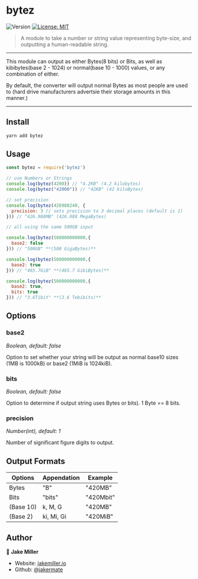 # bytez
<p>
  <img alt="Version" src="https://img.shields.io/badge/version-0.5.3-blue.svg?cacheSeconds=2592000" />
  <a href="#" target="_blank">
    <img alt="License: MIT" src="https://img.shields.io/badge/License-MIT-yellow.svg" />
  </a>
</p>

> A module to take a number or string value representing byte-size, and outputting a human-readable string.

<hr>


This module can output as either Bytes(8 bits) or Bits, as well as kibibytes(base 2 - 1024) or normal(base 10 - 1000) values, or any combination of either.


By default, the converter will output normal Bytes as most people are used to (hard drive manufacturers advertsie their storage amounts in this manner.)

<hr>

## Install

```sh
yarn add bytez
```

## Usage

```js
const bytez = require('bytez')

// use Numbers or Strings
console.log(bytez(4200)) // "4.2KB" (4.2 kilobytes)
console.log(bytez("42000")) // "42KB" (42 kiloBytes)

// set precision
console.log(bytez(426988240, {
  precision: 3 // sets precision to 3 decimal places (default is 1)
})) // "426.988MB" (426.988 MegaBytes)

// all using the same 500GB input

console.log(bytez(500000000000,{
  base2: false
})) // "500GB" **(500 GigaBytes)**

console.log(bytez(500000000000,{
  base2: true
})) // "465.7GiB" **(465.7 GibiBytes)**

console.log(bytez(500000000000,{
  base2: true,
  bits: true
})) // "3.6Tibit" **(3.6 Tebibits)**


```

## Options
### **base2**
*Boolean, default: false*

Option to set whether your string will be output as normal base10 sizes (1MB is 1000kB) or base2 (1MiB is 1024kiB).

### **bits**
*Boolean, default: false*

Option to determine if output string uses Bytes or bits).  1 Byte == 8 bits.

### **precision**
*Number(int), default: 1*

Number of significant figure digits to output.

## Output Formats
| Options   | Appendation | Example   |
| --------- | ----------- | --------- |
| Bytes     | "B"         | "420MB"   |
| Bits      | "bits"      | "420Mbit" |
| (Base 10) | k, M, G     | "420MB"   |
| (Base 2)  | ki, Mi, Gi  | "420MiB"  |


## Author

👤 **Jake Miller**

* Website: [jakemiller.io](https://jakemiller.io)
* Github: [@jakermate](https://github.com/jakermate)

